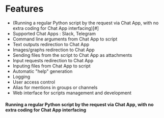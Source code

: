 
# Features

- (Running a regular Python script by the request via Chat App, with no extra coding for Chat App interfacing)[#]
- Supported Chat Apps : Slack, Telegram
- Command line arguments from Chat App to script
- Text outputs redirection to Chat App
- Images/graphs redirection to Chat App
- Sending files from the script to Chat App as attachments
- Input requests redirection to Chat App
- Inputing files from Chat App to script
- Automatic "help" generation
- Logging
- User access control
- Alias for mentions in groups or channels
- Web interface for scripts management and development

#### Running a regular Python script by the request via Chat App, with no extra coding for Chat App interfacing


